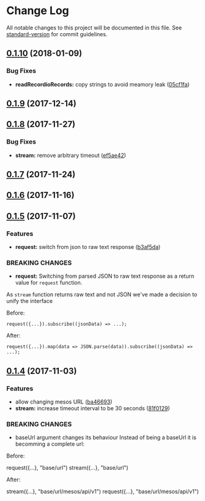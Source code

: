 # Change Log

All notable changes to this project will be documented in this file. See [standard-version](https://github.com/conventional-changelog/standard-version) for commit guidelines.

<a name="0.1.10"></a>
## [0.1.10](https://github.com/dcos-labs/mesos-client/compare/v0.1.9...v0.1.10) (2018-01-09)


### Bug Fixes

* **readRecordioRecords:** copy strings to avoid meamory leak ([05cf1fa](https://github.com/dcos-labs/mesos-client/commit/05cf1fa))



<a name="0.1.9"></a>
## [0.1.9](https://github.com/dcos-labs/mesos-client/compare/v0.1.8...v0.1.9) (2017-12-14)



<a name="0.1.8"></a>
## [0.1.8](https://github.com/dcos-labs/mesos-client/compare/v0.1.7...v0.1.8) (2017-11-27)


### Bug Fixes

* **stream:** remove arbitrary timeout ([ef5ae42](https://github.com/dcos-labs/mesos-client/commit/ef5ae42))



<a name="0.1.7"></a>
## [0.1.7](https://github.com/dcos-labs/mesos-client/compare/v0.1.6...v0.1.7) (2017-11-24)



<a name="0.1.6"></a>
## [0.1.6](https://github.com/dcos-labs/mesos-client/compare/v0.1.5...v0.1.6) (2017-11-16)



<a name="0.1.5"></a>
## [0.1.5](https://github.com/dcos-labs/mesos-client/compare/v0.1.4...v0.1.5) (2017-11-07)


### Features

* **request:** switch from json to raw text response ([b3af5da](https://github.com/dcos-labs/mesos-client/commit/b3af5da))


### BREAKING CHANGES

* **request:** Switching from parsed JSON to raw text response
as a return value for `request` function.

As `stream` function returns raw text and not JSON we've made a decision
to unify the interface

Before:
```
request({...}).subscribe((jsonData) => ...);
```

After:
```
request({...}).map(data => JSON.parse(data)).subscribe((jsonData) => ...);
```



<a name="0.1.4"></a>
## [0.1.4](https://github.com/dcos-labs/mesos-client/compare/v0.1.2...v0.1.4) (2017-11-03)


### Features

* allow changing mesos URL ([ba46693](https://github.com/dcos-labs/mesos-client/commit/ba46693))
* **stream:** increase timeout interval to be 30 seconds ([81f0129](https://github.com/dcos-labs/mesos-client/commit/81f0129))


### BREAKING CHANGES

* baseUrl argument changes its behaviour
Instead of being a baseUrl it is becomming a complete url:

Before:

request({...}, "base/url")
stream({...}, "base/url")

After:

stream({...}, "base/url/mesos/api/v1")
request({...}, "base/url/mesos/api/v1")
